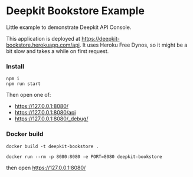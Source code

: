 # Deepkit Bookstore Example

Little example to demonstrate Deepkit API Console.

This application is deployed at https://deepkit-bookstore.herokuapp.com/api. It uses Heroku Free Dynos,
so it might be a bit slow and takes a while on first request.

### Install

```
npm i
npm run start
```


Then open one of:

- https://127.0.0.1:8080/
- https://127.0.0.1:8080/api
- https://127.0.0.1:8080/_debug/

### Docker build

```
docker build -t deepkit-bookstore .

docker run --rm -p 8080:8080 -e PORT=8080 deepkit-bookstore
```

then open https://127.0.0.1:8080/
